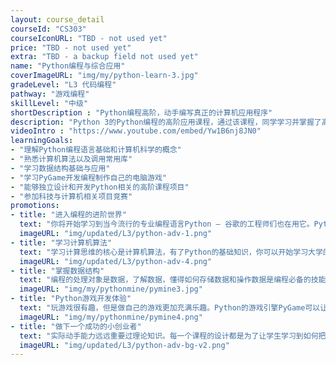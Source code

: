 ```yaml
---
layout: course_detail
courseId: "CS303"
courseIconURL: "TBD - not used yet"
price: "TBD - not used yet"
extra: "TBD - a backup field not used yet"
name: "Python编程与综合应用"
coverImageURL: "img/my/python-learn-3.jpg"
gradeLevel: "L3 代码编程"
pathway: "游戏编程"
skillLevel: "中级"
shortDescription : "Python编程高阶，动手编写真正的计算机应用程序"
description: "Python 3的Python编程的高阶应用课程，通过该课程，同学学习并掌握了高级算法，以及一系列第三方功能库，在项目中真正发挥并应用了Python的强大功能。"
videoIntro : "https://www.youtube.com/embed/Yw1B6nj8JN0"
learningGoals:
- "理解Python编程语言基础和计算机科学的概念"
- "熟悉计算机算法以及调用常用库"
- "学习数据结构基础与应用"
- "学习PyGame开发编程制作自己的电脑游戏"
- "能够独立设计和开发Python相关的高阶课程项目"
- "参加科技与计算机相关项目竞赛"
promotions:
- title: "进入编程的进阶世界"
  text: "你将开始学习到当今流行的专业编程语言Python — 谷歌的工程师们也在用它。Python可以让你编写出可以解决各种复杂问题的程序。"
  imageURL: "img/updated/L3/python-adv-1.png"
- title: "学习计算机算法"
  text: "学习计算思维的核心是计算机算法，有了Python的基础知识，你可以开始学习大学的算法课程。"
  imageURL: "img/updated/L3/python-adv-4.png"
- title: "掌握数据结构"
  text: "编程的处理对象是数据，了解数据，懂得如何存储数据和操作数据是编程必备的技能。"
  imageURL: "img/my/pythonmine/pymine3.jpg"
- title: "Python游戏开发体验"
  text: "玩游戏很有趣，但是做自己的游戏更加充满乐趣。Python的游戏引擎PyGame可以让你使用Python编写自己的电脑游戏，实现自己的游戏梦想！"
  imageURL: "img/my/pythonmine/pymine4.png"
- title: "做下一个成功的小创业者"
  text: "实际动手能力远远重要过理论知识。每一个课程的设计都是为了让学生学习到如何把自己对于项目的一个想法通过努力变为现实。年轻的小小创业家就是在这样的挑战中产生的。"
  imageURL: "img/updated/L3/python-adv-bg-v2.png"
---
```

